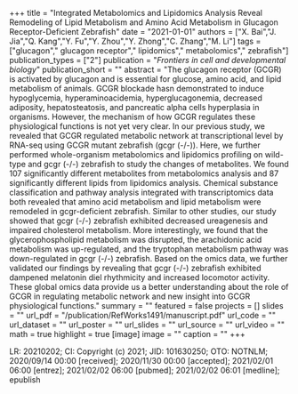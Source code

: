 +++
title = "Integrated Metabolomics and Lipidomics Analysis Reveal Remodeling of Lipid Metabolism and Amino Acid Metabolism in Glucagon Receptor-Deficient Zebrafish"
date = "2021-01-01"
authors = ["X. Bai","J. Jia","Q. Kang","Y. Fu","Y. Zhou","Y. Zhong","C. Zhang","M. Li"]
tags = ["glucagon"," glucagon receptor"," lipidomics"," metabolomics"," zebrafish"]
publication_types = ["2"]
publication = "_Frontiers in cell and developmental biology_"
publication_short = ""
abstract = "The glucagon receptor (GCGR) is activated by glucagon and is essential for glucose, amino acid, and lipid metabolism of animals. GCGR blockade hasn demonstrated to induce hypoglycemia, hyperaminoacidemia, hyperglucagonemia, decreased adiposity, hepatosteatosis, and pancreatic alpha cells hyperplasia in organisms. However, the mechanism of how GCGR regulates these physiological functions is not yet very clear. In our previous study, we revealed that GCGR regulated metabolic network at transcriptional level by RNA-seq using GCGR mutant zebrafish (gcgr (-/-)). Here, we further performed whole-organism metabolomics and lipidomics profiling on wild-type and gcgr (-/-) zebrafish to study the changes of metabolites. We found 107 significantly different metabolites from metabolomics analysis and 87 significantly different lipids from lipidomics analysis. Chemical substance classification and pathway analysis integrated with transcriptomics data both revealed that amino acid metabolism and lipid metabolism were remodeled in gcgr-deficient zebrafish. Similar to other studies, our study showed that gcgr (-/-) zebrafish exhibited decreased ureagenesis and impaired cholesterol metabolism. More interestingly, we found that the glycerophospholipid metabolism was disrupted, the arachidonic acid metabolism was up-regulated, and the tryptophan metabolism pathway was down-regulated in gcgr (-/-) zebrafish. Based on the omics data, we further validated our findings by revealing that gcgr (-/-) zebrafish exhibited dampened melatonin diel rhythmicity and increased locomotor activity. These global omics data provide us a better understanding about the role of GCGR in regulating metabolic network and new insight into GCGR physiological functions."
summary = ""
featured = false
projects = []
slides = ""
url_pdf = "/publication/RefWorks1491/manuscript.pdf"
url_code = ""
url_dataset = ""
url_poster = ""
url_slides = ""
url_source = ""
url_video = ""
math = true
highlight = true
[image]
image = ""
caption = ""
+++

LR: 20210202; CI: Copyright (c) 2021; JID: 101630250; OTO: NOTNLM; 2020/09/14 00:00 [received]; 2020/11/30 00:00 [accepted]; 2021/02/01 06:00 [entrez]; 2021/02/02 06:00 [pubmed]; 2021/02/02 06:01 [medline]; epublish

